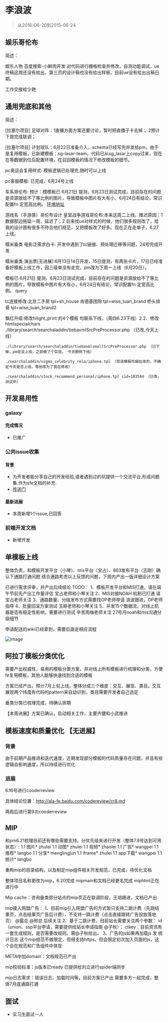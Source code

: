 # 李浪波

> 从2016-06-20到2015-06-24

## 娱乐哥伦布

简述：

娱乐人物 百度搜索-小鲜肉开发:对代码进行栅格检查并修改，自测功能调试，ue终稿这周还没有给出，第三页的设计稿也没有给出样板，目前ue没有给出出稿日期。

工作交接给少艳


## 通用兜底和其他

简述：

[拉塞尔项目] 足球对阵：1直播方面方案还要讨论，暂时把直播子卡去掉； 2预计下周完成联调；

[拉塞尔项目] 计划球队：6月22日准备介入，schema已经写完并发给pm，由于是复用模板，已新建模板：sg-lasar-team，代码已从sg_lasar上copy过来，现在在等数据到位后配置环境，在召回模板的情况下修改模板的细节。

pc奥运会复用样式: 模板逻辑已处理完,随时可以上线

pc客服模板: 已完成，6月24号上线

车系哥伦布: 预计：模模板已 6月21日 提测，6月23日测试完成，目前存在的问题是资源放给不了等比例的图片，导致模板中图片有大有小，6月24日有结论，常识配置fn 定宽高比例。 [环境地址](http://cp01-ala-fe-5.epc.baidu.com:8003/s?word=%E5%AE%9D%E9%A9%AC3%E7%B3%BB&wiseus=10.94.189.142)


游戏名（手游类）哥伦布设计 皇室战争游戏哥伦布:本来这周二上线，推迟原因：1 数据那边拖延一周，延迟了；2 后来找ue对样式的时候，他们很多规则改了，给我的设计图有很多不符合他们规范，又把模板改了好多。现在正在走单子，6.27上线。


糯米垂类 电影泛需求白卡: 开发中遇到了tc链接、预处理迁移等问题，24号完成开发

糯米垂类 演出票[无进展]:6月13日14日开发，15日提测，有两张卡片，17日已经准备好模板上线工作，因三级单没有走完，pm改为下周一上线（6月20日）。

模板已 6月21日 提测，6月23日测试完成，目前存在的问题是资源放给不了等比例的图片，导致模板中图片有大有小，6月24日有结论，常识配置fn 定宽高比例。 query

tc连接修改:北京二手房 tpl=sh_house 肯德基团购 tpl=wise_tuan_brand 桥头排骨 tpl=wise_tuan_brand2

飘红升级:修改hilight_print 的4个模板 均联系下线，（周四6.23下线）2.2、修改 htmlspecialchars 
	./library/search/searchaladdin/tiebaxmlSrcPreProcessor.php （已改,今天上线）
	
	./library/search/searchaladdin/tiebaxmlsmallSrcPreProcessor.php （已下掉，pm说没上线，之前做了个实验， 今天删除下线）

	./searchaladdin/sigma_celebrity_rela/iphone.tpl （现该模板玲娟在改的，不确定今天是否上线，等他改为了我在修改）

	./searchaladdin/stock_recommend_personal/iphone.tpl sid=103544 （已改，测试中）



## 开发易用性

### galaxy

#### 完成情况

* 已推广


### 公共issue收集

#### 背景

* 为开发者能分享自己的开发经验,或者遇到过的坑提供一个交流平台,形成问题集.作为sfe文档的补充.
* [传送门](http://gitlab.baidu.com/psfe/ala-duty-case/issues)

#### 最新进展

* 本周新增1个issue,已回答

### 前端开发文档

* 新增开发


## 单模板上线

整体负责，和模板开发平台（小琴）、mis平台（宝占）、863发布平台（志刚）确认下通路打通问题
结合通路考虑以上反馈的问题，下周内产出一版详细设计方案

已进行需求评审，并产出后续结论
	TODO：
		1、模板开发平台和MIS打通，请在端午节前先产出工作量评估 宝占老师和小琴关注 
		2、MIS对接NOAH  机制已打通 请宝占老师关注
        3、通路数量、分级发布方式需要找OP老师申请  浪波跟进，OP老师指导
        4、批量回滚方案测试  玉婷老师和小琴关注
        5、并发15个数据流，对线上机器是否有稳定性影响，需要进行测试  辛苦雨梅老师关注
27号月noah和mis沟通分级细节

申请配送的wiki已经拿到，需要后面走相应流程

![image](http://gitlab.baidu.com/psfe/ala-weeklyreport/uploads/f3ec6643755782945d289c63c3b00228/image.png)


## 阿拉丁模板分类优化

需要产出权威性，易用的模板分类方案，并对线上所有模板进行梳理和分类，方便fe复用模板，其他人能够快速找到合适的模板

方案已经产出，预计7月上旬上线，整体分成三个维度：交互、展现、类目。交互展现两个纬度有代码的pattern来自动识别，类目需要开发者自己选定

垂类分类已梳理完成，待确认排期

【本周进展】方案已确认，启动相关工作，主要齐健和小武推进


## 模板速度和质量优化 【无进展】

### 背景

由于前期产品推进和迭代速度，近期发现部分模板的代码质量存在问题，并且有些逻辑会影响速度，所以持续进行优化

### 进展

6.16号进行cooderreview

具体结论位置：http://ala-fe.baidu.com/codereview/cr8.md

两周后进行第9次cooderreview

## MIP
和pm6.21梳理目前还有哪些需要支持，分优先级来进行开发（整体7.8号达到可用状态）:
	1.1    图片* zhulei
	1.1    动图* zhulei
	1.1    视频* zhaolei
	1.1    广告* wangpei
	1.1    推荐* langbo
	1.1    分享* menglingjun
	1.1    iframe* zhulei
	1.1    app下载* wangpei
	1.1    统计*  langbo

重构mip的目录结构，以及制定mip组件相关开发规范，已完成，待优化文档

整体项目名称更改为mip，6.20完成 mipmain和文档已经更名完成 miphtml正在进行中

Mip cache：咨询垂类部分站点的mip页正在联调阶段，王培跟进，文档已产出

mip接入网盟广告：
	1、目前mip引入网盟广告的方式暂只支持二跳计费（先跳结果页，点击结果页广告后计费），不支持一跳计费（点击直接跳转广告投放落地页）
	@露总 @邢总 后续关注
	2、基于二跳计费，目前站长需要关注两个参数：
	id（union、ssp平台申请，需要提供给站长申请指南 @子秋）；
	ctkey：目前资讯有一套生成规则，是否需要改规则，需@子秋给出。
	3、广告的js如果再加载js 发 统计日志 这个mip规范不做限定，但得支持https，但会限定初次加入页面的js，这个会在规范和广告组件中体现

META中加domain：文档规范已产出

mip校验标准：js版本已ready 已提供给刘立进行spider端同步

mip日志需求：错误日志、加载时间等，目前方案已产出 需要多方一起完成，整体7月底通路打通


## 面试

* 实习生面试一人
